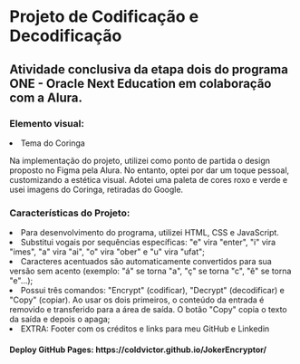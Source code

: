 <h1>Projeto de Codificação e Decodificação</h1>

<h2>Atividade conclusiva da etapa dois do programa ONE - Oracle Next Education em colaboração com a Alura.</h2>

<h3>Elemento visual:</h3>
  <li>Tema do Coringa</li>
  <p>Na implementação do projeto, utilizei como ponto de partida o design proposto no Figma pela Alura. No entanto, optei por dar um toque pessoal, customizando a estética visual. Adotei uma paleta de cores roxo e verde e usei imagens do Coringa, retiradas do Google.</p>

<h3>Características do Projeto:</h3>
  <li>Para desenvolvimento do programa, utilizei HTML, CSS e JavaScript.</li>
  <li>Substitui vogais por sequências específicas: "e" vira "enter", "i" vira "imes", "a" vira "ai", "o" vira "ober" e "u" vira "ufat";</li>
  <li>Caracteres acentuados são automaticamente convertidos para sua versão sem acento (exemplo: "á" se torna "a", "ç" se torna "c", "ê" se torna "e"...);</li>
  <li>Possui três comandos: "Encrypt" (codificar), "Decrypt" (decodificar) e "Copy" (copiar). Ao usar os dois primeiros, o conteúdo da entrada é removido e transferido para a área de saída. O botão "Copy" copia o texto da saída e depois o apaga;</li>
  <li>EXTRA: Footer com os créditos e links para meu GitHub e Linkedin</li>

<h4>Deploy GitHub Pages: https://coldvictor.github.io/JokerEncryptor/</h4>
